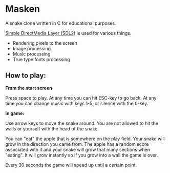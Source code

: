 # Masken 

A snake clone written in C for educational purposes.

[Simple DirectMedia Layer (SDL2)](https://www.libsdl.org) is used for various things.

* Rendering pixels to the screen
* Image processing
* Music processing
* True type fonts processing

## How to play:

**From the start screen**

Press space to play.
At any time you can hit ESC-key to go back.
At any time you can change music with keys 1-5, or silence with the 0-key.

**In game:**

Use arrow keys to move the snake around.
You are not allowed to hit the walls or yourself with the head of the snake.

You can "eat" the apple that is somewhere on the play field. Your snake will grow in the direction you came from.
The apple has a random score associated with it and your snake will grow that many sections when "eating". 
It will grow instantly so if you grow into a wall the game is over.

Every 30 seconds the game will speed up until a certain point.
